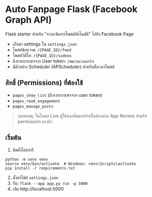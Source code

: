 # Auto Fanpage Flask (Facebook Graph API)

Flask starter สำหรับ "ระบบจัดการโพสต์อัตโนมัติ" ไปยัง Facebook Page
- เก็บค่า settings ใน `settings.json`
- โพสต์ข้อความ: `/{PAGE_ID}/feed`
- โพสต์วิดีโอ: `/{PAGE_ID}/videos`
- ดึงรายการเพจจาก User token: `/me/accounts`
- มีตัวอย่าง Scheduler (APScheduler) สำหรับตั้งเวลาโพสต์

## สิทธิ์ (Permissions) ที่ต้องใช้
- `pages_show_list` (ดึงรายการเพจจาก user token)
- `pages_read_engagement`
- `pages_manage_posts`

> หมายเหตุ: ในโหมด Live ผู้ใช้นอกทีมแอปจำเป็นต้องผ่าน App Review สำหรับ permission บางตัว

## เริ่มต้น
1) ติดตั้งไลบรารี
```
python -m venv venv
source venv/bin/activate  # Windows: venv\Scripts\activate
pip install -r requirements.txt
```
2) ตั้งค่าไฟล์ `settings.json`
3) รัน: `flask --app app.py run -p 5000`
4) เปิด http://localhost:5000
